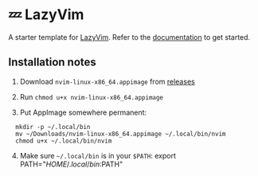 # 💤 LazyVim

A starter template for [LazyVim](https://github.com/LazyVim/LazyVim).
Refer to the [documentation](https://lazyvim.github.io/installation) to get started.

## Installation notes

1. Download `nvim-linux-x86_64.appimage` from [releases](https://github.com/neovim/neovim/releases)
2. Run `chmod u+x nvim-linux-x86_64.appimage`

3. Put AppImage somewhere permanent:

```
  mkdir -p ~/.local/bin
  mv ~/Downloads/nvim-linux-x86_64.appimage ~/.local/bin/nvim
  chmod u+x ~/.local/bin/nvim
```

4. Make sure `~/.local/bin` is in your `$PATH`:
  export PATH="$HOME/.local/bin:$PATH"
